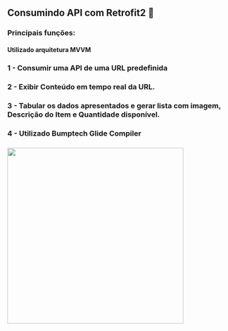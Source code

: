 ## Consumindo API com Retrofit2 🔢

### Principais funções:

#### Utilizado arquitetura MVVM

### 1 - Consumir uma API de uma URL predefinida

### 2 - Exibir Conteúdo em tempo real da URL.

### 3 - Tabular os dados apresentados e gerar lista com imagem, Descrição do Item e Quantidade disponível.

### 4 - Utilizado Bumptech Glide Compiler

### 

<img src="images/appnotification.gif" width="400">